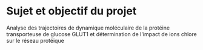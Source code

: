 # Sujet et objectif du projet
Analyse des trajectoires de dynamique moléculaire de la protéine transporteuse de glucose GLUT1 et détermination de l'impact de ions chlore sur le réseau protéique




